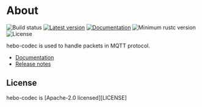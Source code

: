 
# About

![Build status](https://github.com/RustRobotics/hebo/actions/workflows/rust.yml/badge.svg)
[![Latest version](https://img.shields.io/crates/v/hebo_codec.svg)](https://crates.io/crates/hebo_codec)
[![Documentation](https://docs.rs/hebo_codec/badge.svg)](https://docs.rs/hebo_codec)
![Minimum rustc version](https://img.shields.io/badge/rustc-1.56+-yellow.svg)
![License](https://img.shields.io/crates/l/hebo_codec.svg)

hebo-codec is used to handle packets in MQTT protocol.

- [Documentation](https://docs.rs/hebo_codec)
- [Release notes](https://github.com/RustRobotics/hebo/releases)


## License
hebo-codec is [Apache-2.0 licensed][LICENSE]
